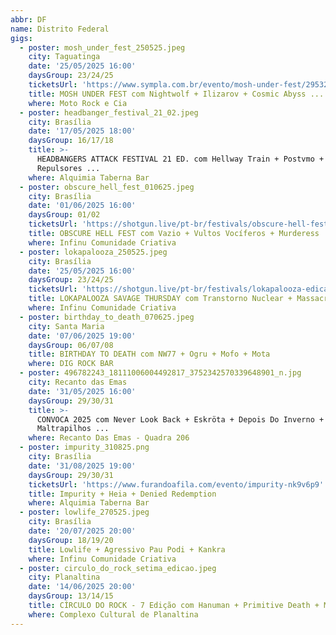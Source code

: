 ```yaml
---
abbr: DF
name: Distrito Federal
gigs:
  - poster: mosh_under_fest_250525.jpeg
    city: Taguatinga
    date: '25/05/2025 16:00'
    daysGroup: 23/24/25
    ticketsUrl: 'https://www.sympla.com.br/evento/mosh-under-fest/2953247'
    title: MOSH UNDER FEST com Nightwolf + Ilizarov + Cosmic Abyss ...
    where: Moto Rock e Cia
  - poster: headbanger_festival_21_02.jpeg
    city: Brasília
    date: '17/05/2025 18:00'
    daysGroup: 16/17/18
    title: >-
      HEADBANGERS ATTACK FESTIVAL 21 ED. com Hellway Train + Postvmo +
      Repulsores ...
    where: Alquimia Taberna Bar
  - poster: obscure_hell_fest_010625.jpeg
    city: Brasília
    date: '01/06/2025 16:00'
    daysGroup: 01/02
    ticketsUrl: 'https://shotgun.live/pt-br/festivals/obscure-hell-fest'
    title: OBSCURE HELL FEST com Vazio + Vultos Vocíferos + Murderess
    where: Infinu Comunidade Criativa
  - poster: lokapalooza_250525.jpeg
    city: Brasília
    date: '25/05/2025 16:00'
    daysGroup: 23/24/25
    ticketsUrl: 'https://shotgun.live/pt-br/festivals/lokapalooza-edicao-trash-metal'
    title: LOKAPALOOZA SAVAGE THURSDAY com Transtorno Nuclear + Massacre Bestial ...
    where: Infinu Comunidade Criativa
  - poster: birthday_to_death_070625.jpeg
    city: Santa Maria
    date: '07/06/2025 19:00'
    daysGroup: 06/07/08
    title: BIRTHDAY TO DEATH com NW77 + Ogru + Mofo + Mota
    where: DIG ROCK BAR
  - poster: 496782243_18111006004492817_3752342570339648901_n.jpg
    city: Recanto das Emas
    date: '31/05/2025 16:00'
    daysGroup: 29/30/31
    title: >-
      CONVOCA 2025 com Never Look Back + Eskröta + Depois Do Inverno + Os
      Maltrapilhos ...
    where: Recanto Das Emas - Quadra 206
  - poster: impurity_310825.png
    city: Brasília
    date: '31/08/2025 19:00'
    daysGroup: 29/30/31
    ticketsUrl: 'https://www.furandoafila.com/evento/impurity-nk9v6p9'
    title: Impurity + Heia + Denied Redemption
    where: Alquimia Taberna Bar
  - poster: lowlife_270525.jpeg
    city: Brasília
    date: '20/07/2025 20:00'
    daysGroup: 18/19/20
    title: Lowlife + Agressivo Pau Podi + Kankra
    where: Infinu Comunidade Criativa
  - poster: circulo_do_rock_setima_edicao.jpeg
    city: Planaltina
    date: '14/06/2025 20:00'
    daysGroup: 13/14/15
    title: CÍRCULO DO ROCK - 7 Edição com Hanuman + Primitive Death + Málida ...
    where: Complexo Cultural de Planaltina
---
```


